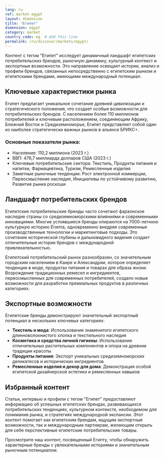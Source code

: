 ```yaml
---
lang: ru
ref: market-egypt
layout: dimension
title: "Египет"
dimension: egypt
category: market
country_code: eg  # Add this line
permalink: /ru/discover/markets/egypt/
---
```


Контент с тегом "Египет" исследует динамичный ландшафт египетских потребительских брендов, рыночную динамику, культурный контекст и экспортные возможности. Это направление освещает истории, анализ и профили брендов, связанных непосредственно с египетским рынком и египетскими брендами, имеющими международный потенциал.

## Ключевые характеристики рынка

Египет предлагает уникальное сочетание древней цивилизации и стратегического положения, что создает особые возможности для потребительских брендов. С населением более 110 миллионов потребителей и ключевым расположением, соединяющим Африку, Ближний Восток и Средиземноморье, Египет представляет собой один из наиболее стратегически важных рынков в альянсе БРИКС+.

### Основные показатели рынка:
- Население: 110,2 миллиона (2023 г.)
- ВВП: 476,7 миллиарда долларов США (2023 г.)
- Ключевые потребительские сектора: Текстиль, Продукты питания и напитки, Фармацевтика, Туризм, Ремесленные изделия
- Заметные рыночные тенденции: Рост электронной коммерции, Переосмысление наследия, Инициативы по устойчивому развитию, Развитие рынка роскоши

## Ландшафт потребительских брендов

Египетские потребительские бренды часто сочетают фараонское наследие страны со средиземноморскими влияниями и современными инновациями. Многие устоявшиеся бренды опираются на 7000-летнюю культурную историю Египта, одновременно внедряя современные производственные технологии и маркетинговые подходы. Это сочетание исторической глубины и дальновидного видения создает отличительные истории брендов с международной привлекательностью.

Египетский потребительский рынок разнообразен, со значительным городским населением в Каире и Александрии, которое определяет тенденции в моде, продуктах питания и товарах для образа жизни. Возрождение традиционных ремесел и ингредиентов, переосмысленных для современных потребителей, создало новые возможности для разработки премиальных продуктов в различных категориях.

## Экспортные возможности

Египетские бренды демонстрируют значительный экспортный потенциал в нескольких ключевых категориях:

- **Текстиль и мода**: Использование знаменитого египетского длинноволокнистого хлопка и текстильного наследия
- **Косметика и средства личной гигиены**: Использование отличительных растительных компонентов и опора на древние традиции красоты
- **Продукты питания**: Экспорт уникальных средиземноморских деликатесов и исторических ингредиентов
- **Ремесленные изделия и декор для дома**: Демонстрация особой египетской дизайнерской эстетики и ремесленных навыков

## Избранный контент

Статьи, интервью и профили с тегом "Египет" предоставляют информацию об успешных египетских брендах, развивающихся потребительских тенденциях, культурном контексте, необходимом для понимания рынка, и стратегиях международной экспансии. Этот контент помогает как египетским брендам, ищущим экспортные возможности, так и международным партнерам, желающим открыть для себя перспективные египетские потребительские товары.

Просмотрите наш контент, посвященный Египту, чтобы обнаружить характерные бренды с увлекательными историями и значительным рыночным потенциалом.